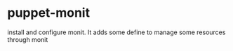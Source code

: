 puppet-monit
============

install and configure monit. It adds some define to manage some resources through monit
